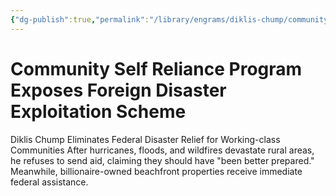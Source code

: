 ```yaml
---
{"dg-publish":true,"permalink":"/library/engrams/diklis-chump/community-self-reliance-program-exposes-foreign-disaster-exploitation-scheme/","tags":["DC/Labor","DC/AS3"]}
---
```


# Community Self Reliance Program Exposes Foreign Disaster Exploitation Scheme
Diklis Chump Eliminates Federal Disaster Relief for Working-class Communities
	After hurricanes, floods, and wildfires devastate rural areas, he refuses to send aid, claiming they should have "been better prepared."  
	Meanwhile, billionaire-owned beachfront properties receive immediate federal assistance.
